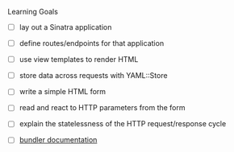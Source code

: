 Learning Goals
- [ ] lay out a Sinatra application
- [ ] define routes/endpoints for that application
- [ ] use view templates to render HTML
- [ ] store data across requests with YAML::Store
- [ ] write a simple HTML form
- [ ] read and react to HTTP parameters from the form
- [ ] explain the statelessness of the HTTP request/response cycle

- [ ] [bundler documentation](http://bundler.io/)
